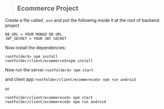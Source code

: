 > ## Ecommerce Project


Create a file called `.evn` and put the following inside it at the root of backend project

	DB_URL = YOUR MONGO DB URL
	JWT_SECRET = YOUR JWT SECRET
Now install the dependencies:
	
	rootFolder$> npm install
	rootFolder/client/ecommerce$>npm install
Now run the server
`rootFolder$> npm start`

and client app
`rootFolder/client/ecommerece$> npm run android`

or

	rootFolder/client/ecommerece$> npm start
	rootFolder/client/ecommerece$> npm run android